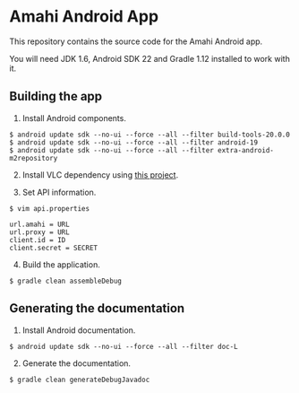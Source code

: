 # Amahi Android App

This repository contains the source code for the Amahi Android app.

You will need JDK 1.6, Android SDK 22 and Gradle 1.12 installed to work with it.

## Building the app

1. Install Android components.

  ```
  $ android update sdk --no-ui --force --all --filter build-tools-20.0.0
  $ android update sdk --no-ui --force --all --filter android-19
  $ android update sdk --no-ui --force --all --filter extra-android-m2repository
  ```

2. Install VLC dependency using [this project](https://github.com/ming13/libvlc-android).

3. Set API information.

  ```
  $ vim api.properties
  ```
  ```
  url.amahi = URL
  url.proxy = URL
  client.id = ID
  client.secret = SECRET
  ```

4. Build the application.

  ```
  $ gradle clean assembleDebug
  ```

## Generating the documentation

1. Install Android documentation.

  ```
  $ android update sdk --no-ui --force --all --filter doc-L
  ```

2. Generate the documentation.

  ```
  $ gradle clean generateDebugJavadoc
  ```
